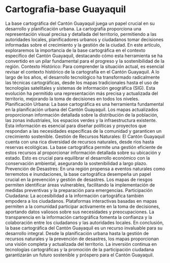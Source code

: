 # Cartografia-base Guayaquil 
La base cartográfica del Cantón Guayaquil juega un papel crucial en su desarrollo y planificación urbana. La cartografía proporciona una representación visual precisa y detallada del territorio, permitiendo a las autoridades locales, planificadores urbanos y ciudadanos tomar decisiones informadas sobre el crecimiento y la gestión de la ciudad. En este artículo, exploraremos la importancia de la base cartográfica en el contexto específico del Cantón Guayaquil, destacando cómo esta herramienta se ha convertido en un pilar fundamental para el progreso y la sostenibilidad de la región.
Contexto Histórico:
Para comprender la situación actual, es esencial revisar el contexto histórico de la cartografía en el Cantón Guayaquil. A lo largo de los años, el desarrollo tecnológico ha transformado radicalmente las técnicas cartográficas, desde los mapas tradicionales hasta el uso de tecnologías satelitales y sistemas de información geográfica (SIG). Esta evolución ha permitido una representación más precisa y actualizada del territorio, mejorando la toma de decisiones en todos los niveles.
 Planificación Urbana:
La base cartográfica es una herramienta fundamental en la planificación urbana del Cantón Guayaquil. Los mapas actualizados proporcionan información detallada sobre la distribución de la población, las zonas industriales, los espacios verdes y la infraestructura existente. Esta información es esencial para diseñar políticas y proyectos que respondan a las necesidades específicas de la comunidad y garanticen un crecimiento sostenible.
 Gestión de Recursos Naturales:
El Cantón Guayaquil cuenta con una rica diversidad de recursos naturales, desde ríos hasta reservas ecológicas. La base cartográfica permite una gestión eficiente de estos recursos al proporcionar información detallada sobre su ubicación y estado. Esto es crucial para equilibrar el desarrollo económico con la conservación ambiental, asegurando la sostenibilidad a largo plazo.
 Prevención de Desastres:
En una región propensa a eventos naturales como terremotos e inundaciones, la base cartográfica desempeña un papel crucial en la prevención y gestión de desastres. Los mapas de riesgos permiten identificar áreas vulnerables, facilitando la implementación de medidas preventivas y la preparación para emergencias.
 Participación Ciudadana:
La accesibilidad a la información cartográfica también empodera a los ciudadanos. Plataformas interactivas basadas en mapas permiten a la comunidad participar activamente en la toma de decisiones, aportando datos valiosos sobre sus necesidades y preocupaciones. La transparencia en la información cartográfica fomenta la confianza y la colaboración entre los ciudadanos y las autoridades locales.
En conclusión, la base cartográfica del Cantón Guayaquil es un recurso invaluable para su desarrollo integral. Desde la planificación urbana hasta la gestión de recursos naturales y la prevención de desastres, los mapas proporcionan una visión completa y actualizada del territorio. La inversión continua en tecnologías cartográficas y la promoción de la participación ciudadana garantizarán un futuro sostenible y próspero para el Cantón Guayaquil.
